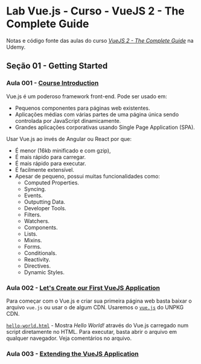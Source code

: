 # Lab Vue.js - Curso - VueJS 2 - The Complete Guide

Notas e código fonte das aulas do curso [*VueJS 2 - The Complete Guide*](https://www.udemy.com/vuejs-2-the-complete-guide) na Udemy.

## Seção 01 - Getting Started

### Aula 001 - [Course Introduction](https://www.udemy.com/vuejs-2-the-complete-guide/learn/v4/t/lecture/5940912)

Vue.js é um poderoso framework front-end.
Pode ser usado em:

* Pequenos componentes para páginas web existentes.
* Aplicações médias com várias partes de uma página única sendo controlada por JavaScript dinamicamente.
* Grandes aplicações corporativas usando Single Page Application (SPA).

Usar Vue.js ao invés de Angular ou React por que:

* É menor (16kb minificado e com gzip), 
* É mais rápido para carregar.
* É mais rápido para executar.
* É facilmente extensível.
* Apesar de pequeno, possui muitas funcionalidades como:
  * Computed Properties.
  * Syncing.
  * Events.
  * Outputting Data.
  * Developer Tools.
  * Filters.
  * Watchers.
  * Components.
  * Lists.
  * Mixins.
  * Forms.
  * Conditionals.
  * Reactivity.
  * Directives.
  * Dynamic Styles.

### Aula 002 - [Let's Create our First VueJS Application](https://www.udemy.com/vuejs-2-the-complete-guide/learn/v4/t/lecture/5940922)

Para começar com o Vue.js e criar sua primeira página web basta baixar o arquivo `vue.js` ou usar o de algum CDN. Usaremos o [`vue.js`](https://unpkg.com/vue@2.5.16/dist/vue.js) do UNPKG CDN.

[`hello-world.html`](secao-01-getting-started/aula-002/hello-world.html) - Mostra *Hello World!* através do Vue.js carregado num script diretamente no HTML. Para executar, basta abrir o arquivo em qualquer navegador. Veja comentários no arquivo.

### Aula 003 - [Extending the VueJS Application](https://www.udemy.com/vuejs-2-the-complete-guide/learn/v4/t/lecture/5940924)
